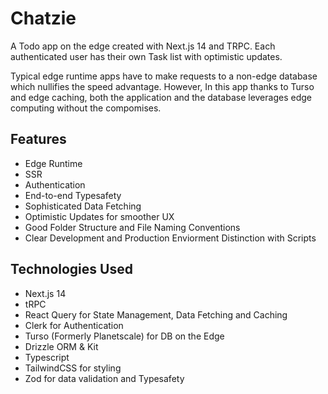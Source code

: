 # Chatzie

A Todo app on the edge created with Next.js 14 and TRPC. Each authenticated user has their own Task list with optimistic updates. 

Typical edge runtime apps have to make requests to a non-edge database which nullifies the speed advantage. However, In this app thanks to Turso and edge caching, both the application and the database leverages edge computing without the compomises.

## Features

   - Edge Runtime
   - SSR
   - Authentication
   - End-to-end Typesafety
   - Sophisticated Data Fetching
   - Optimistic Updates for smoother UX
   - Good Folder Structure and File Naming Conventions
   - Clear Development and Production Enviorment Distinction with Scripts
  
## Technologies Used

   - Next.js 14
   - tRPC
   - React Query for State Management, Data Fetching and Caching
   - Clerk for Authentication
   - Turso (Formerly Planetscale) for DB on the Edge
   - Drizzle ORM & Kit
   - Typescript
   - TailwindCSS for styling
   - Zod for data validation and Typesafety
